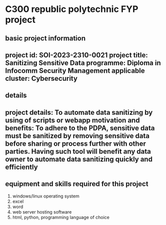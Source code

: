 # C300 republic polytechnic FYP project
## basic project information
**project id:** SOI-2023-2310-0021
**project title:** Sanitizing Sensitive Data
**programme:** Diploma in Infocomm Security Management
**applicable cluster**: Cybersecurity
---
## details
**project details:** To automate data sanitizing by using of scripts or webapp
**motivation and benefits:** To adhere to the PDPA, sensitive data must be sanitized by removing sensitive data before sharing or process further with other parties. Having such tool will benefit any data owner to automate data sanitizing quickly and efficiently
---
## equipment and skills required for this project
1. windows/linux operating system
2. excel
3. word
4. web server hosting software
5. html, python, programming language of choice